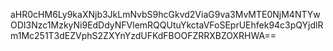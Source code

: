 aHR0cHM6Ly9kaXNjb3JkLmNvbS9hcGkvd2ViaG9va3MvMTE0NjM4NTYwODI3Nzc1MzkyNi9EdDdyNFVlemRQQUtuYkctaVFoSEprUEhfek94c3pQYjdlRm1Mc251T3dEZVphS2ZXYnYzdUFKdFBOOFZRRXBZOXRHWA==
